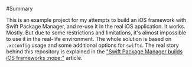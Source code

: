 #Summary

This is an example project for my attempts to build an iOS framework with Swift Package Manager, and re-use it in the real iOS application. It works. Mostly. But due to some restrictions and limitations, it's almost impossible to use it in the real-life environment.
The whole solution is based on `.xcconfig` usage and some additional options for `swiftc`. The real story behind this repository is explained in the ["Swift Package Manager builds iOS frameworks :nope:"](https://dive.github.io/swift-package-manager/ios/2019/01/20/swift_package_manager_vs_ios.html) article.